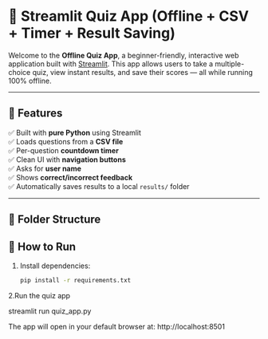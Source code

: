 # 🧠 Streamlit Quiz App (Offline + CSV + Timer + Result Saving)

Welcome to the **Offline Quiz App**, a beginner-friendly, interactive web application built with [Streamlit](https://streamlit.io/). This app allows users to take a multiple-choice quiz, view instant results, and save their scores — all while running 100% offline.

---

## 🚀 Features

✅ Built with **pure Python** using Streamlit  
✅ Loads questions from a **CSV file**  
✅ Per-question **countdown timer**  
✅ Clean UI with **navigation buttons**  
✅ Asks for **user name**  
✅ Shows **correct/incorrect feedback**  
✅ Automatically saves results to a local `results/` folder

---

## 📁 Folder Structure


## 🚀 How to Run

1. Install dependencies:
   ```bash
   pip install -r requirements.txt


2.Run the quiz app

  streamlit run quiz_app.py

The app will open in your default browser at:
http://localhost:8501
